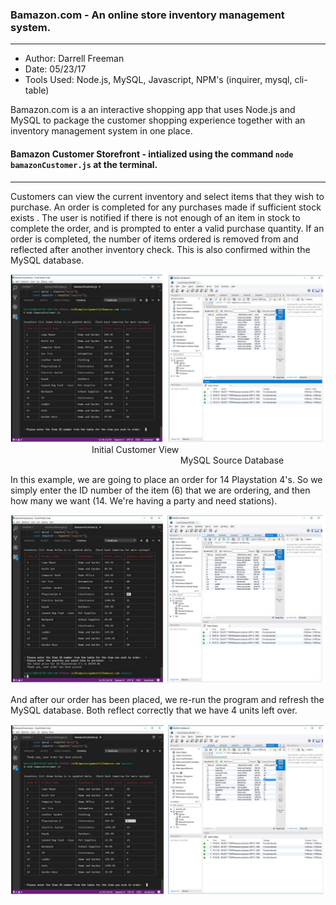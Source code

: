 ### Bamazon.com - An online store inventory management system.
***

- Author:  Darrell Freeman
- Date:  05/23/17
- Tools Used:  Node.js, MySQL, Javascript, NPM's (inquirer, mysql, cli-table)

Bamazon.com is a an interactive shopping app that uses Node.js and MySQL to package the customer shopping experience together with an inventory management system in one place.

#### Bamazon Customer Storefront - intialized using the command `node bamazonCustomer.js` at the terminal.
***

Customers can view the current inventory and select items that they wish to purchase.  An order is completed for any purchases made if sufficient stock exists .  The user is notified if there is not enough of an item in stock to complete the order, and is prompted to enter a valid purchase quantity.  If an order is completed, the number of items ordered is removed from and reflected after another inventory check.  This is also confirmed within the MySQL database. 


![Bamazon Store](images/cust1.png)
&nbsp;&nbsp;&nbsp;&nbsp;&nbsp;&nbsp;&nbsp;&nbsp;&nbsp;&nbsp;&nbsp;&nbsp;&nbsp;&nbsp;&nbsp;&nbsp;&nbsp;&nbsp;&nbsp;&nbsp;&nbsp;&nbsp;&nbsp;&nbsp;&nbsp;&nbsp;&nbsp;&nbsp;&nbsp;&nbsp;&nbsp;&nbsp;  Initial Customer View
&nbsp;&nbsp;&nbsp;&nbsp;&nbsp;&nbsp;&nbsp;&nbsp;&nbsp;&nbsp;&nbsp;&nbsp;&nbsp;&nbsp;&nbsp;&nbsp;&nbsp;&nbsp;&nbsp;&nbsp;&nbsp;&nbsp;&nbsp;&nbsp;&nbsp;&nbsp;&nbsp;&nbsp;&nbsp;&nbsp;&nbsp;&nbsp;&nbsp;&nbsp;&nbsp;&nbsp;&nbsp;&nbsp;&nbsp;&nbsp;&nbsp;&nbsp;&nbsp;&nbsp;&nbsp;&nbsp;&nbsp;&nbsp;&nbsp;&nbsp;&nbsp;&nbsp;&nbsp;&nbsp;&nbsp;&nbsp;&nbsp;&nbsp;&nbsp;&nbsp;&nbsp;&nbsp;&nbsp;&nbsp;&nbsp;&nbsp;&nbsp;&nbsp;    MySQL Source Database

In this example, we are going to place an order for 14 Playstation 4's.  So we simply enter the ID number of the item (6) that we are ordering, and then how many we want (14.  We're having a party and need stations).


![Bamazon Store](images/cust2.png)

And after our order has been placed, we re-run the program and refresh the MySQL database.  Both reflect correctly that we have 4 units left over.  

![Bamazon Store](images/cust3.png)
